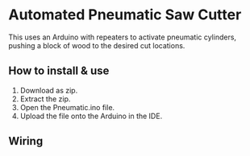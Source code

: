 # Automated Pneumatic Saw Cutter

This uses an Arduino with repeaters to activate pneumatic cylinders, pushing a block of wood to the desired cut locations.

## How to install & use
1. Download as zip.
2. Extract the zip.
3. Open the Pneumatic.ino file.
4. Upload the file onto the Arduino in the IDE.


## Wiring

   

